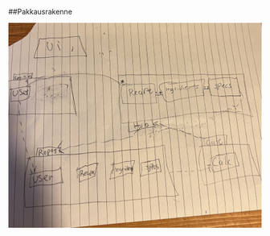 
##Pakkausrakenne

![alt text](https://github.com/tomppaaa/ot-harjoitusty-/blob/6181eac1cd70ebe0d96ca29953ce36ea6f07f1d2/documents/photos/IMG_5683.jpg)
